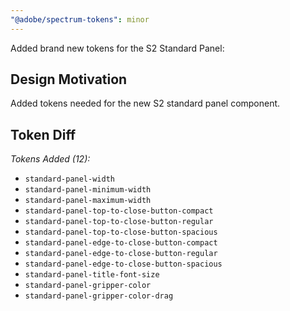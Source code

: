 ```yaml
---
"@adobe/spectrum-tokens": minor
---
```


Added brand new tokens for the S2 Standard Panel:

## Design Motivation

Added tokens needed for the new S2 standard panel component.

## Token Diff

_Tokens Added (12):_

- `standard-panel-width`
- `standard-panel-minimum-width`
- `standard-panel-maximum-width`
- `standard-panel-top-to-close-button-compact`
- `standard-panel-top-to-close-button-regular`
- `standard-panel-top-to-close-button-spacious`
- `standard-panel-edge-to-close-button-compact`
- `standard-panel-edge-to-close-button-regular`
- `standard-panel-edge-to-close-button-spacious`
- `standard-panel-title-font-size`
- `standard-panel-gripper-color`
- `standard-panel-gripper-color-drag`
